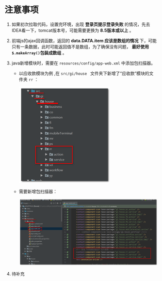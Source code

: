 # 注意事项

1. 如果初次拉取代码，设置完环境，出现 **登录页提示登录失败** 的情况，先去IDEA看一下，tomcat版本号，可能需要更换为 **8.5版本或以上** 。

2. 前端js的ajax回调函数，返回的 **data.DATA.item 应该是数组的情况** 下，可能只有一条数据，此时可能返回值不是数组，为了确保没有问题， **最好使用` $.makeArray() `包装成数组** 。 

3. java新增模块时，需要在 `resources/config/app-web.xml` 中添加包扫描器。 

   * 以应收款模块为例 ,在 `src/gi/house ` 文件夹下新增了“应收款”模块的文件夹 `rr` ：

      ![pic-1](../images/attentions-pic1.png)

   * 需要新增包扫描器： 

     ![pic-2](../images/attentions-pic2.png)

4. 待补充